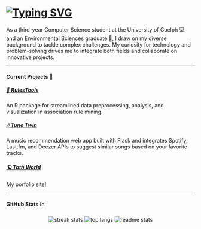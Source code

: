 # [![Typing SVG](https://readme-typing-svg.demolab.com?font=Sen&weight=600&size=37&letterSpacing=-1px&duration=7000&pause=1000&color=84B067&vCenter=true&width=555&height=52&lines=%F0%9F%8C%8E+Welcome+to+my+profile...+%F0%9F%8C%B1+%F0%9F%8C%99)](https://git.io/typing-svg)

As a third-year Computer Science student at the University of Guelph 💻 and an Environmental Sciences graduate 🌳, I draw on my diverse background to tackle complex challenges. My curiosity for technology and problem-solving drives me to integrate both fields and collaborate on innovative projects.

---

#### Current Projects 🔭

##### [🧬 RulesTools](https://github.com/nikolett0203)
An R package for streamlined data preprocessing, analysis, and visualization in association rule mining. 

##### [🎶 Tune Twin](https://github.com/DaniellaToth05/tune-twin)
A music recommendation web app built with Flask and integrates Spotify, Last.fm, and Deezer APIs to suggest similar songs based on your favorite tracks.  

##### [🪐 Toth World](https://www.nikoletttoth.com/)
My porfolio site!  

---

#### GitHub Stats 📈

<div align="center">
  <img src="https://github-readme-streak-stats.herokuapp.com/?user=nikolett0203&count_private=true&theme=nord&border_radius=10" alt="streak stats" />
  <img src="https://github-readme-stats.vercel.app/api/top-langs/?username=nikolett0203&langs_count=8&layout=compact&theme=nord&border_radius=10" alt="top langs" />
  <img src="https://github-readme-stats.vercel.app/api?username=nikolett0203&count_private=true&show_icons=true&theme=nord&rank_icon=github&border_radius=10" alt="readme stats" />
</div>

<!-- ---

#### Technologies & Tools 🔧

- Languages: C, Python, R, Java, JavaScript
- Web Development: HTML, CSS, React
- Databases: PostgreSQL, MySQL
- Tools: Git, GitHub, VSCode, Slack, Trello -->